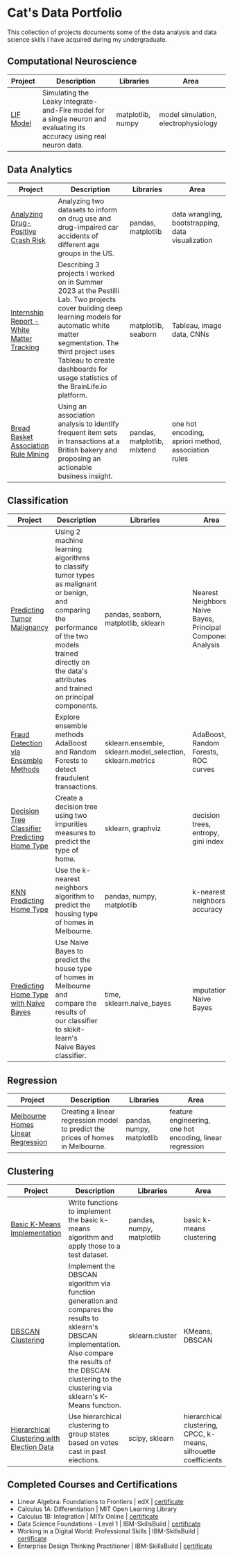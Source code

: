 # Cat's Data Portfolio

This collection of projects documents some of the data analysis and data science skills I have acquired during my undergraduate. 

## Computational Neuroscience
| Project | Description | Libraries | Area | 
| --- | --- | --- | --- | 
| [LIF Model](https://github.com/catherinealeal/LIFModel) | Simulating the Leaky Integrate-and-Fire model for a single neuron and evaluating its accuracy using real neuron data. | matplotlib, numpy | model simulation, electrophysiology | 

## Data Analytics
| Project | Description | Libraries | Area | 
| --- | --- | --- | --- | 
| [Analyzing Drug-Positive Crash Risk](https://github.com/catherinealeal/DrugRiskAnalysis/tree/main) | Analyzing two datasets to inform on drug use and drug-impaired car accidents of different age groups in the US. | pandas, matplotlib | data wrangling, bootstrapping, data visualization | 
| [Internship Report - White Matter Tracking](https://github.com/catherinealeal/WhiteMatterTracking) | Describing 3 projects I worked on in Summer 2023 at the Pestilli Lab. Two projects cover building deep learning models for automatic white matter segmentation. The third project uses Tableau to create dashboards for usage statistics of the BrainLife.io platform. | matplotlib, seaborn | Tableau, image data, CNNs | 
| [Bread Basket Association Rule Mining](https://github.com/catherinealeal/BreadBasketAssociationAnalysis) | Using an association analysis to identify frequent item sets in transactions at a British bakery and proposing an actionable business insight. | pandas, matplotlib, mlxtend | one hot encoding, apriori method, association rules |

## Classification
| Project | Description | Libraries | Area | 
| --- | --- | --- | --- | 
| [Predicting Tumor Malignancy](https://github.com/catherinealeal/TumorMalignancy) |  Using 2 machine learning algorithms to classify tumor types as malignant or benign, and comparing the performance of the two models trained directly on the data's attributes and trained on principal components. | pandas, seaborn, matplotlib, sklearn | Nearest Neighbors, Naive Bayes, Principal Component Analysis | 
| [Fraud Detection via Ensemble Methods](https://github.com/catherinealeal/EnsembleMethodsFraudDetection/tree/main) | Explore ensemble methods AdaBoost and Random Forests to detect fraudulent transactions. | sklearn.ensemble, sklearn.model_selection, sklearn.metrics | AdaBoost, Random Forests, ROC curves | 
| [Decision Tree Classifier Predicting Home Type](https://github.com/catherinealeal/DecisionTreeClassifier/tree/main) | Create a decision tree using two impurities measures to predict the type of home. | sklearn, graphviz | decision trees, entropy, gini index | 
| [KNN Predicting Home Type](https://github.com/catherinealeal/HouseTypeKNN/tree/main) | Use the k-nearest neighbors algorithm to predict the housing type of homes in Melbourne. | pandas, numpy, matplotlib | k-nearest neighbors, accuracy |
| [Predicting Home Type with Naive Bayes](https://github.com/catherinealeal/HouseTypeNaiveBayes) | Use Naive Bayes to predict the house type of homes in Melbourne and compare the results of our classifier to skikit-learn's Naive Bayes classifier. | time, sklearn.naive_bayes | imputation, Naive Bayes |

## Regression 
| Project | Description | Libraries | Area | 
| --- | --- | --- | --- | 
| [Melbourne Homes Linear Regression](https://github.com/catherinealeal/MelbourneHomesLinearRegression/tree/main) | Creating a linear regression model to predict the prices of homes in Melbourne. | pandas, numpy, matplotlib | feature engineering, one hot encoding, linear regression | 

## Clustering 
| Project | Description | Libraries | Area | 
| --- | --- | --- | --- | 
| [Basic K-Means Implementation](https://github.com/catherinealeal/BasicKMeans) | Write functions to implement the basic k-means algorithm and apply those to a test dataset. | pandas, numpy, matplotlib | basic k-means clustering |
| [DBSCAN Clustering](https://github.com/catherinealeal/DBSCAN) | Implement the DBSCAN algorithm via function generation and compares the results to sklearn's DBSCAN implementation. Also compare the results of the DBSCAN clustering to the clustering via sklearn's K-Means function. | sklearn.cluster | KMeans, DBSCAN |
| [Hierarchical Clustering with Election Data](https://github.com/catherinealeal/ElectionHierarchicalClustering) | Use hierarchical clustering to group states based on votes cast in past elections. | scipy, sklearn | hierarchical clustering, CPCC, k-means, silhouette coefficients | 

## Completed Courses and Certifications 
- Linear Algebra: Foundations to Frontiers | edX | [certificate](https://courses.edx.org/certificates/186f4d9e78e948ce815550942af7b0f0)
- Calculus 1A: Differentiation | MIT Open Learning Library
- Calculus 1B: Integration | MITx Online | [certificate](https://mitxonline.mit.edu/certificate/c3e3fcd0-2a4f-48c8-8993-d15fb62e0485/)
- Data Science Foundations - Level 1 | IBM-SkillsBuild | [certificate](https://www.credly.com/badges/5ac81ffc-dc5f-47ed-9032-9fe97521ba5e/public_url)
- Working in a Digital World: Professional Skills | IBM-SkillsBuild | [certificate](https://www.credly.com/badges/0a31c179-00ed-424c-823e-93851811d904/public_url)
- Enterprise Design Thinking Practitioner | IBM-SkillsBuild | [certificate](https://www.credly.com/badges/f0195ec9-1147-4bc9-9885-dac7a67621ab/public_url)

